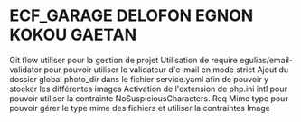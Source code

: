 # ECF_GARAGE DELOFON EGNON KOKOU GAETAN

Git flow utiliser pour la gestion de projet
Utilisation de require egulias/email-validator pour pouvoir utiliser le validateur d'e-mail en mode strict
Ajout du dossier global photo_dir dans le fichier service.yaml afin de pouvoir y stocker les différentes images
Activation de l'extension de php.ini intl pour pouvoir utiliser la contrainte NoSuspiciousCharacters.
Req Mime type pour pouvoir gérer le type mime des fichiers et utiliser la contraintes Image
